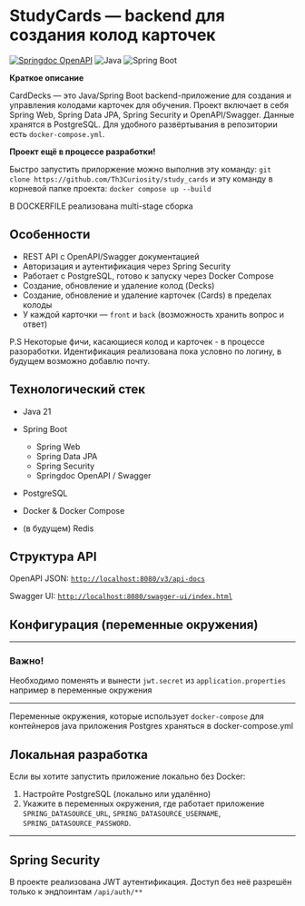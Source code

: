 # StudyCards — backend для создания колод карточек

[![Springdoc OpenAPI](https://img.shields.io/badge/Springdoc-OpenAPI%203.0-blue)](http://localhost:8080/swagger-ui.html) ![Java](https://img.shields.io/badge/Java-21-orange) ![Spring Boot](https://img.shields.io/badge/Spring%20Boot-3.5.5-brightgreen)

**Краткое описание**

CardDecks — это Java/Spring Boot backend-приложение для создания и управления колодами карточек для обучения. Проект включает в себя Spring Web, Spring Data JPA, Spring Security и OpenAPI/Swagger. Данные хранятся в PostgreSQL. Для удобного развёртывания в репозитории есть `docker-compose.yml`.

**Проект ещё в процессе разработки!**

Быстро запустить прилоржение можно выполнив эту команду:
`git clone https://github.com/Th3Curiosity/study_cards`
и эту команду в корневой папке проекта:
`docker compose up --build`

В DOCKERFILE реализована multi-stage сборка

## Особенности

* REST API с OpenAPI/Swagger документацией
* Авторизация и аутентификация через Spring Security
* Работает с PostgreSQL, готово к запуску через Docker Compose
* Создание, обновление и удаление колод (Decks)
* Создание, обновление и удаление карточек (Cards) в пределах колоды
* У каждой карточки — `front` и `back` (возможность хранить вопрос и ответ)

P.S Некоторые фичи, касающиеся колод и карточек - в процессе разоработки. Идентификация реализована пока условно по логину, в будущем возможно добавлю почту.

## Технологический стек

* Java 21
* Spring Boot

  * Spring Web
  * Spring Data JPA
  * Spring Security
  * Springdoc OpenAPI / Swagger
* PostgreSQL
* Docker & Docker Compose
* (в будущем) Redis


## Структура API

OpenAPI JSON: [`http://localhost:8080/v3/api-docs`](http://localhost:8080/v3/api-docs)

Swagger UI: [`http://localhost:8080/swagger-ui/index.html`](`http://localhost:8080/swagger-ui/index.html`)

## Конфигурация (переменные окружения)

---

### Важно!
Необходимо поменять и вынести `jwt.secret` из `application.properties` например в переменные окружения

---

Переменные окружения, которые использует `docker-compose` для контейнеров java приложения Postgres храняться в docker-compose.yml

## Локальная разработка

Если вы хотите запустить приложение локально без Docker:

1. Настройте PostgreSQL (локально или удалённо)
2. Укажите в переменных окружения, где работает приложение `SPRING_DATASOURCE_URL`, `SPRING_DATASOURCE_USERNAME`, `SPRING_DATASOURCE_PASSWORD`.

---

## Spring Security

В проекте реализована JWT аутентификация. Доступ без неё разрешён только к эндпоинтам `/api/auth/**`